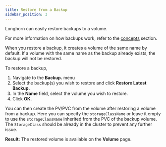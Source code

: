 ```yaml
---
title: Restore from a Backup
sidebar_position: 3
---
```


Longhorn can easily restore backups to a volume. 

For more information on how backups work, refer to the [concepts](../../concepts#3-backups-and-secondary-storage) section.

When you restore a backup, it creates a volume of the same name by default. If a volume with the same name as the backup already exists, the backup will not be restored.

To restore a backup,

1. Navigate to the **Backup.** menu
2. Select the backup(s) you wish to restore and click **Restore Latest Backup.**
3. In the **Name** field, select the volume you wish to restore.
4. Click **OK.**

You can then create the PV/PVC from the volume after restoring a volume from a backup. Here you can specify the `storageClassName` or leave it empty to use the `storageClassName` inherited from the PVC of the backup volume. The `StorageClass` should be already in the cluster to prevent any further issue.

**Result:** The restored volume is available on the **Volume** page.